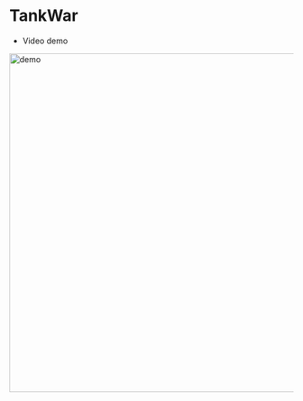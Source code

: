 # TankWar

- Video demo
<img src="https://asset.cloudinary.com/dru3umoml/e0698a6c3f2b037c1f546a20dacc7229" width="600" alt="demo" />
